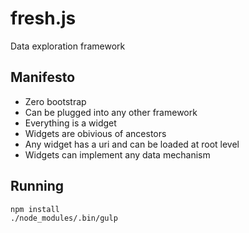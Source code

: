 fresh.js
===
Data exploration framework

## Manifesto

- Zero bootstrap
- Can be plugged into any other framework
- Everything is a widget
- Widgets are obivious of ancestors
- Any widget has a uri and can be loaded at root level
- Widgets can implement any data mechanism

## Running

```bash
npm install
./node_modules/.bin/gulp
```

